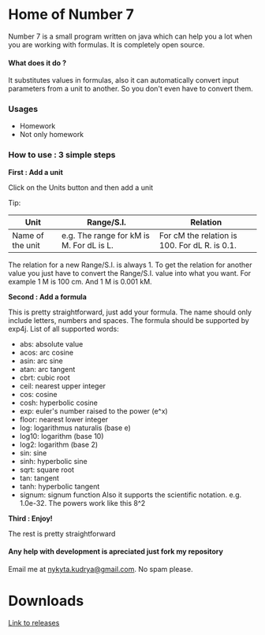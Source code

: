 # Home of Number 7
Number 7 is a small program written on java which can help you a lot when you are working with formulas. It is completely open source.
#### What does it do ?
It substitutes values in formulas, also it can automatically convert input parameters from a unit to another. So you don't even have to convert them. 
### Usages
* Homework
* Not only homework

### How to use : 3 simple steps

**First : Add a unit**

Click on the Units button and then add a unit

Tip:

Unit|Range/S.I.|Relation
----------------|--------------|------------
Name of the unit|e.g. The range for kM is M. For dL is L.|For cM the relation is 100. For dL R. is 0.1.

The relation for a new Range/S.I. is always 1. To get the relation for another value you just have to convert the Range/S.I. value into what you want. For example 1 M is 100 cm. And 1 M is 0.001 kM.

**Second : Add a formula**

This is pretty straightforward, just add your formula. 
The name should only include letters, numbers and spaces.
The formula should be supported by exp4j.
List of all supported words:
* abs: absolute value
* acos: arc cosine
* asin: arc sine
* atan: arc tangent
* cbrt: cubic root
* ceil: nearest upper integer
* cos: cosine
* cosh: hyperbolic cosine
* exp: euler's number raised to the power (e^x)
* floor: nearest lower integer
* log: logarithmus naturalis (base e)
* log10: logarithm (base 10)
* log2: logarithm (base 2)
* sin: sine
* sinh: hyperbolic sine
* sqrt: square root
* tan: tangent
* tanh: hyperbolic tangent
* signum: signum function
Also it supports the scientific notation. e.g. 1.0e-32. 
The powers work like this 8^2

**Third : Enjoy!**

The rest is pretty straightforward

#### Any help with development is apreciated just fork my repository
Email me at nykyta.kudrya@gmail.com. No spam please.

# Downloads
[Link to releases](https://github.com/Nekyt/Number-7/releases)






